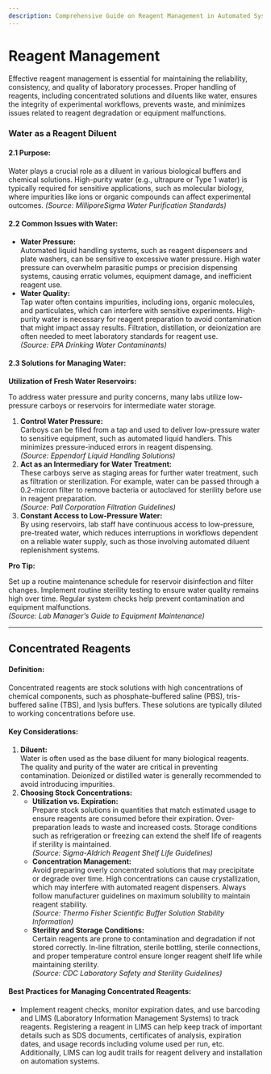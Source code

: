 ```yaml
---
description: Comprehensive Guide on Reagent Management in Automated Systems
---
```


# Reagent Management

Effective reagent management is essential for maintaining the reliability, consistency, and quality of laboratory processes. Proper handling of reagents, including concentrated solutions and diluents like water, ensures the integrity of experimental workflows, prevents waste, and minimizes issues related to reagent degradation or equipment malfunctions.

### Water as a Reagent Diluent

#### 2.1 Purpose:

Water plays a crucial role as a diluent in various biological buffers and chemical solutions. High-purity water (e.g., ultrapure or Type 1 water) is typically required for sensitive applications, such as molecular biology, where impurities like ions or organic compounds can affect experimental outcomes. _(Source: MilliporeSigma Water Purification Standards)_

#### 2.2 Common Issues with Water:

* **Water Pressure:**\
  Automated liquid handling systems, such as reagent dispensers and plate washers, can be sensitive to excessive water pressure. High water pressure can overwhelm parasitic pumps or precision dispensing systems, causing erratic volumes, equipment damage, and inefficient reagent use.
* **Water Quality:**\
  Tap water often contains impurities, including ions, organic molecules, and particulates, which can interfere with sensitive experiments. High-purity water is necessary for reagent preparation to avoid contamination that might impact assay results. Filtration, distillation, or deionization are often needed to meet laboratory standards for reagent use.\
  _(Source: EPA Drinking Water Contaminants)_

#### 2.3 Solutions for Managing Water:

**Utilization of Fresh Water Reservoirs:**

To address water pressure and purity concerns, many labs utilize low-pressure carboys or reservoirs for intermediate water storage.

1. **Control Water Pressure:**\
   Carboys can be filled from a tap and used to deliver low-pressure water to sensitive equipment, such as automated liquid handlers. This minimizes pressure-induced errors in reagent dispensing.\
   _(Source: Eppendorf Liquid Handling Solutions)_
2. **Act as an Intermediary for Water Treatment:**\
   These carboys serve as staging areas for further water treatment, such as filtration or sterilization. For example, water can be passed through a 0.2-micron filter to remove bacteria or autoclaved for sterility before use in reagent preparation.\
   _(Source: Pall Corporation Filtration Guidelines)_
3. **Constant Access to Low-Pressure Water:**\
   By using reservoirs, lab staff have continuous access to low-pressure, pre-treated water, which reduces interruptions in workflows dependent on a reliable water supply, such as those involving automated diluent replenishment systems.

**Pro Tip:**

Set up a routine maintenance schedule for reservoir disinfection and filter changes. Implement routine sterility testing to ensure water quality remains high over time. Regular system checks help prevent contamination and equipment malfunctions.\
_(Source: Lab Manager’s Guide to Equipment Maintenance)_

***

## Concentrated Reagents

#### Definition:

Concentrated reagents are stock solutions with high concentrations of chemical components, such as phosphate-buffered saline (PBS), tris-buffered saline (TBS), and lysis buffers. These solutions are typically diluted to working concentrations before use.

#### Key Considerations:

1. **Diluent:**\
   Water is often used as the base diluent for many biological reagents. The quality and purity of the water are critical in preventing contamination. Deionized or distilled water is generally recommended to avoid introducing impurities.
2. **Choosing Stock Concentrations:**
   * **Utilization vs. Expiration:**\
     Prepare stock solutions in quantities that match estimated usage to ensure reagents are consumed before their expiration. Over-preparation leads to waste and increased costs. Storage conditions such as refrigeration or freezing can extend the shelf life of reagents if sterility is maintained.\
     _(Source: Sigma-Aldrich Reagent Shelf Life Guidelines)_
   * **Concentration Management:**\
     Avoid preparing overly concentrated solutions that may precipitate or degrade over time. High concentrations can cause crystallization, which may interfere with automated reagent dispensers. Always follow manufacturer guidelines on maximum solubility to maintain reagent stability.\
     _(Source: Thermo Fisher Scientific Buffer Solution Stability Information)_
   * **Sterility and Storage Conditions:**\
     Certain reagents are prone to contamination and degradation if not stored correctly. In-line filtration, sterile bottling, sterile connections, and proper temperature control ensure longer reagent shelf life while maintaining sterility.\
     _(Source: CDC Laboratory Safety and Sterility Guidelines)_

#### Best Practices for Managing Concentrated Reagents:

* Implement reagent checks, monitor expiration dates, and use barcoding and LIMS (Laboratory Information Management Systems) to track reagents. Registering a reagent in LIMS can help keep track of important details such as SDS documents, certificates of analysis, expiration dates, and usage records including volume used per run, etc. Additionally, LIMS can log audit trails for reagent delivery and installation on automation systems.

